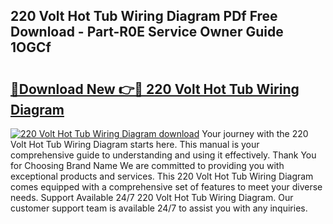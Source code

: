 ## 220 Volt Hot Tub Wiring Diagram PDf Free Download - Part-R0E Service Owner Guide 1OGCf

# <h2><a href="http://dfqsa1s.blite.top/?on=220+Volt+Hot+Tub+Wiring+Diagram">🔗Download New 👉🔴 220 Volt Hot Tub Wiring Diagram</a></h2>

[![220 Volt Hot Tub Wiring Diagram download](https://i.imgur.com/lujVjoI.png)](http://dfqsa1s.blite.top/?on=220+Volt+Hot+Tub+Wiring+Diagram)
Your journey with the 220 Volt Hot Tub Wiring Diagram starts here. This manual is your comprehensive guide to understanding and using it effectively. Thank You for Choosing Brand Name We are committed to providing you with exceptional products and services. This 220 Volt Hot Tub Wiring Diagram comes equipped with a comprehensive set of features to meet your diverse needs. Support Available 24/7 220 Volt Hot Tub Wiring Diagram. Our customer support team is available 24/7 to assist you with any inquiries.
